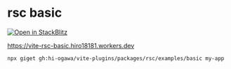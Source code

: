 # rsc basic

[![Open in StackBlitz](https://developer.stackblitz.com/img/open_in_stackblitz.svg)](https://stackblitz.com/github/hi-ogawa/vite-plugins/tree/main/packages/rsc/examples/basic)

https://vite-rsc-basic.hiro18181.workers.dev

```sh
npx giget gh:hi-ogawa/vite-plugins/packages/rsc/examples/basic my-app
```
